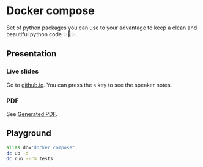 # Docker compose

Set of python packages you can use to your advantage to keep a clean and beautiful python code ✨🐍✨.

## Presentation

### Live slides

Go to [github.io](https://arthurio.github.io/docker-compose-slides).
You can press the `s` key to see the speaker notes.

### PDF

See [Generated PDF](https://github.com/arthurio/docker-compose-slides/blob/main/presentation.pdf).

## Playground

```bash
alias dc="docker compose"
dc up -d
dc run --rm tests
```
